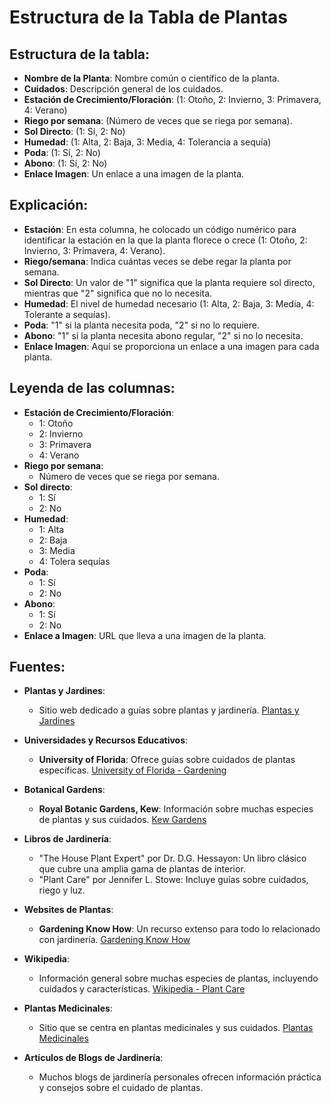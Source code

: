 # Estructura de la Tabla de Plantas

## Estructura de la tabla:
- **Nombre de la Planta**: Nombre común o científico de la planta.
- **Cuidados**: Descripción general de los cuidados.
- **Estación de Crecimiento/Floración**: (1: Otoño, 2: Invierno, 3: Primavera, 4: Verano)
- **Riego por semana**: (Número de veces que se riega por semana).
- **Sol Directo**: (1: Sí, 2: No)
- **Humedad**: (1: Alta, 2: Baja, 3: Media, 4: Tolerancia a sequía)
- **Poda**: (1: Sí, 2: No)
- **Abono**: (1: Sí, 2: No)
- **Enlace Imagen**: Un enlace a una imagen de la planta.

## Explicación:
- **Estación**: En esta columna, he colocado un código numérico para identificar la estación en la que la planta florece o crece (1: Otoño, 2: Invierno, 3: Primavera, 4: Verano).
- **Riego/semana**: Indica cuántas veces se debe regar la planta por semana.
- **Sol Directo**: Un valor de "1" significa que la planta requiere sol directo, mientras que "2" significa que no lo necesita.
- **Humedad**: El nivel de humedad necesario (1: Alta, 2: Baja, 3: Media, 4: Tolerante a sequías).
- **Poda**: "1" si la planta necesita poda, "2" si no lo requiere.
- **Abono**: "1" si la planta necesita abono regular, "2" si no lo necesita.
- **Enlace Imagen**: Aquí se proporciona un enlace a una imagen para cada planta.

## Leyenda de las columnas:
- **Estación de Crecimiento/Floración**:
  - 1: Otoño
  - 2: Invierno
  - 3: Primavera
  - 4: Verano
- **Riego por semana**:
  - Número de veces que se riega por semana.
- **Sol directo**:
  - 1: Sí
  - 2: No
- **Humedad**:
  - 1: Alta
  - 2: Baja
  - 3: Media
  - 4: Tolera sequías
- **Poda**:
  - 1: Sí
  - 2: No
- **Abono**:
  - 1: Sí
  - 2: No
- **Enlace a Imagen**: URL que lleva a una imagen de la planta.

## Fuentes:
- **Plantas y Jardines**:
  - Sitio web dedicado a guías sobre plantas y jardinería. [Plantas y Jardines](https://www.plantasyjardines.com)
  
- **Universidades y Recursos Educativos**:
  - **University of Florida**: Ofrece guías sobre cuidados de plantas específicas. [University of Florida - Gardening](https://gardeningsolutions.ifas.ufl.edu)

- **Botanical Gardens**:
  - **Royal Botanic Gardens, Kew**: Información sobre muchas especies de plantas y sus cuidados. [Kew Gardens](https://www.kew.org)

- **Libros de Jardinería**:
  - "The House Plant Expert" por Dr. D.G. Hessayon: Un libro clásico que cubre una amplia gama de plantas de interior.
  - "Plant Care" por Jennifer L. Stowe: Incluye guías sobre cuidados, riego y luz.

- **Websites de Plantas**:
  - **Gardening Know How**: Un recurso extenso para todo lo relacionado con jardinería. [Gardening Know How](https://www.gardeningknowhow.com)

- **Wikipedia**:
  - Información general sobre muchas especies de plantas, incluyendo cuidados y características. [Wikipedia - Plant Care](https://es.wikipedia.org/wiki/Cuidado_de_plantas)

- **Plantas Medicinales**:
  - Sitio que se centra en plantas medicinales y sus cuidados. [Plantas Medicinales](https://www.plantasmedicinales.com)

- **Artículos de Blogs de Jardinería**:
  - Muchos blogs de jardinería personales ofrecen información práctica y consejos sobre el cuidado de plantas.
